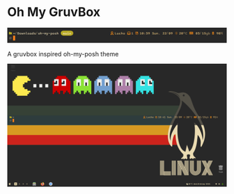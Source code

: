 # Oh My GruvBox

<img src="./prompt.png">

A gruvbox inspired oh-my-posh theme

<img src="./screenshot.png">

